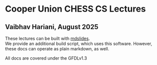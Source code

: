 # Cooper Union CHESS CS Lectures
## Vaibhav Hariani, August 2025

These lectures can be built with [mdslides](https://gitlab.com/da_doomer/markdown-slides).  
We provide an additional build script, which uses this software. However, these docs can operate as plain markdown, as well.  

All docs are covered under the GFDLv1.3
